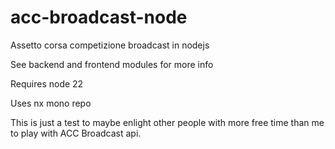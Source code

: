 # acc-broadcast-node
Assetto corsa competizione broadcast in nodejs

See backend and frontend modules for more info

Requires node 22

Uses nx mono repo

This is just a test to maybe enlight other people with more free time than me to play with ACC Broadcast api.
